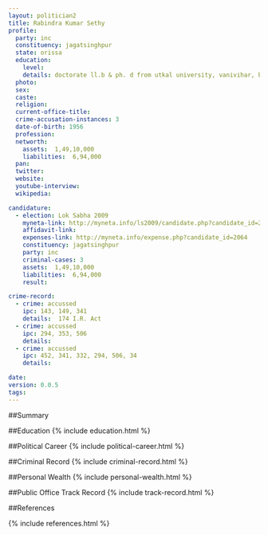 ```yaml
---
layout: politician2
title: Rabindra Kumar Sethy
profile: 
  party: inc
  constituency: jagatsinghpur
  state: orissa
  education: 
    level: 
    details: doctorate ll.b & ph. d from utkal university, vanivihar, bhubaneswar
  photo: 
  sex: 
  caste: 
  religion: 
  current-office-title: 
  crime-accusation-instances: 3
  date-of-birth: 1956
  profession: 
  networth: 
    assets:  1,49,10,000
    liabilities:  6,94,000
  pan: 
  twitter: 
  website: 
  youtube-interview: 
  wikipedia: 

candidature: 
  - election: Lok Sabha 2009
    myneta-link: http://myneta.info/ls2009/candidate.php?candidate_id=2064
    affidavit-link: 
    expenses-link: http://myneta.info/expense.php?candidate_id=2064
    constituency: jagatsinghpur 
    party: inc
    criminal-cases: 3
    assets:  1,49,10,000
    liabilities:  6,94,000
    result:  

crime-record: 
  - crime: accussed
    ipc: 143, 149, 341
    details:  174 I.R. Act  
  - crime: accussed
    ipc: 294, 353, 506
    details:    
  - crime: accussed
    ipc: 452, 341, 332, 294, 506, 34
    details:    

date: 
version: 0.0.5
tags: 
---
```

##Summary


##Education
{% include education.html %}


##Political Career
{% include political-career.html %}


##Criminal Record
{% include criminal-record.html %}


##Personal Wealth
{% include personal-wealth.html %}


##Public Office Track Record
{% include track-record.html %}


##References


{% include references.html %}